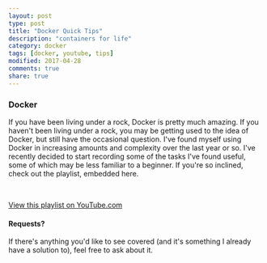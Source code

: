 ```yaml
---
layout: post
type: post
title: "Docker Quick Tips"
description: "containers for life"
category: docker
tags: [docker, youtube, tips]
modified: 2017-04-28
comments: true
share: true
---
```


### Docker

If you have been living under a rock, Docker is pretty much amazing. If you haven't been living under a rock, you may be getting used to the idea of Docker, but still have the occasional question. I've found myself using Docker in increasing amounts and complexity over the last year or so. I've recently decided to start recording some of the tasks I've found useful, some of which may be less familiar to a beginner. If you're so inclined, check out the playlist, embedded here.

<br />
<div class="center">
  <amp-iframe width="500"
    height="315"
    layout="responsive"
    sandbox="allow-scripts allow-same-origin allow-popups"
    allowfullscreen
    frameborder="0"
    src="https://www.youtube.com/embed/videoseries?list=PLk_BgI9qpsGjVwLPqBpVKqA3M4Sdv8wlw">
  </amp-iframe>
</div>

[View this playlist on YouTube.com][docker-tips-playlist]

#### Requests?

If there's anything you'd like to see covered (and it's something I already have a solution to), feel free to ask about it.

<div class="center">
  <amp-iframe width="500"
    height="540"
    layout="responsive"
    sandbox="allow-scripts allow-same-origin allow-popups"
    allowfullscreen
    frameborder="0"
    src="https://docs.google.com/forms/d/e/1FAIpQLSfb3Pbhxs9KRcs8UpT4XJE4bTj0gJeZ1Ay9F57xt6KYtU_aJA/viewform?embedded=true">
  </amp-iframe>
</div>

[docker-tips-playlist]: http://bit.ly/EricDockerQuickTips